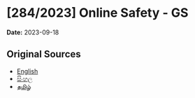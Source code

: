 # [284/2023] Online Safety - GS

**Date:** 2023-09-18

## Original Sources

- [English](https://documents.gov.lk/view/bills/2023/9/284-2023_E.pdf)
- [සිංහල](https://documents.gov.lk/view/bills/2023/9/284-2023_S.pdf)
- [தமிழ்](https://documents.gov.lk/view/bills/2023/9/284-2023_T.pdf)
